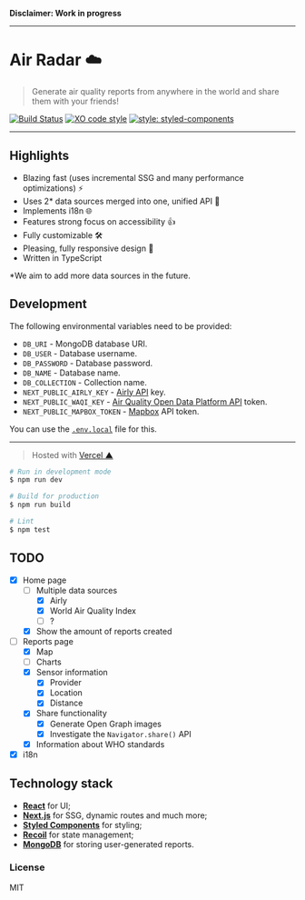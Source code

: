**Disclaimer: Work in progress**

---

# Air Radar ☁️

> Generate air quality reports from anywhere in the world and share them with your friends!

[![Build Status](https://travis-ci.org/xxczaki/air-radar.svg?branch=master)](https://travis-ci.org/xxczaki/air-radar)
[![XO code style](https://img.shields.io/badge/code_style-XO-5ed9c7.svg)](https://github.com/xojs/xo)
[![style: styled-components](https://img.shields.io/badge/style-%F0%9F%92%85%20styled--components-orange.svg?colorB=daa357&colorA=db748e)](https://github.com/styled-components/styled-components)

---

## Highlights

- Blazing fast (uses incremental SSG and many performance optimizations) ⚡
- Uses 2* data sources merged into one, unified API 📑
- Implements i18n 🌐
- Features strong focus on accessibility 👍
- Fully customizable 🛠️
- Pleasing, fully responsive design 💅
- Written in TypeScript

*We aim to add more data sources in the future.

## Development

The following environmental variables need to be provided:

* `DB_URI` - MongoDB database URI.
* `DB_USER` - Database username.
* `DB_PASSWORD` - Database password.
* `DB_NAME` - Database name.
* `DB_COLLECTION` - Collection name.
* `NEXT_PUBLIC_AIRLY_KEY` - [Airly API](https://developer.airly.eu/) key.
* `NEXT_PUBLIC_WAQI_KEY` - [Air Quality Open Data Platform API](https://aqicn.org/api/) token.
* `NEXT_PUBLIC_MAPBOX_TOKEN` - [Mapbox](https://www.mapbox.com/) API token.

You can use the [`.env.local`](https://nextjs.org/docs/basic-features/environment-variables#loading-environment-variables) file for this.

---

> Hosted with [Vercel ▲](https://vercel.com)

```bash
# Run in development mode
$ npm run dev

# Build for production
$ npm run build

# Lint
$ npm test
```

## TODO

- [x] Home page
	- [ ] Multiple data sources
		- [x] Airly
		- [x] World Air Quality Index
		- [ ] ?
	- [x] Show the amount of reports created
- [ ] Reports page
    - [x] Map
	- [ ] Charts
	- [x] Sensor information
		- [x] Provider
		- [x] Location
		- [x] Distance
	- [x] Share functionality
    	- [x] Generate Open Graph images
    	- [x] Investigate the `Navigator.share()` API
	- [x] Information about WHO standards
- [x] i18n

## Technology stack

- [**React**](https://reactjs.org/) for UI;
- [**Next.js**](https://nextjs.org/) for SSG, dynamic routes and much more;
- [**Styled Components**](https://styled-components.com/) for styling;
- [**Recoil**](https://recoiljs.org/) for state management;
- [**MongoDB**](https://www.mongodb.com/) for storing user-generated reports.

### License

MIT
